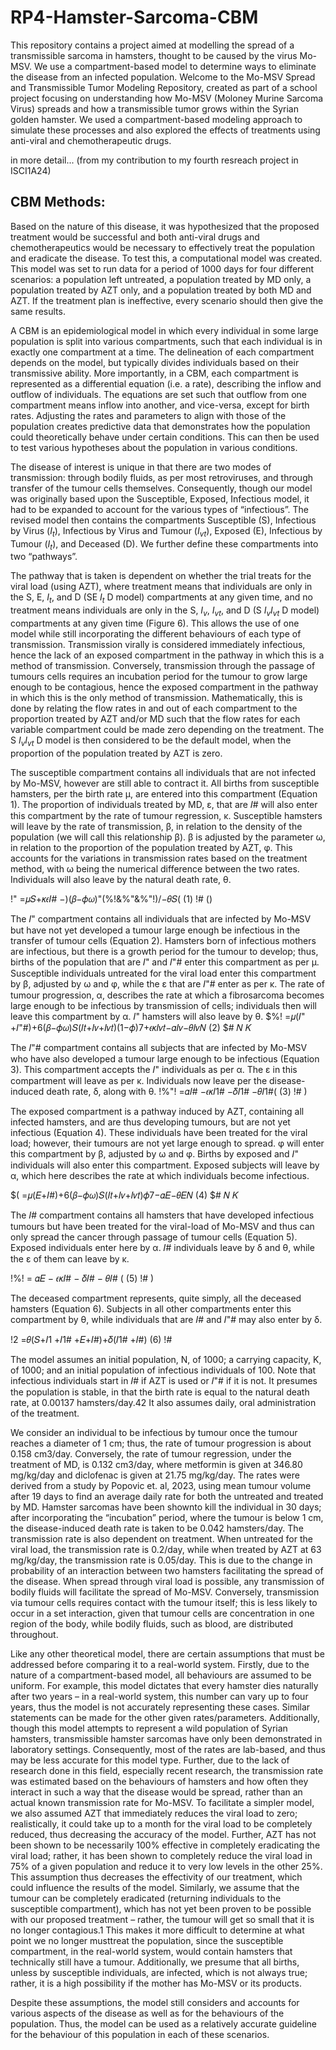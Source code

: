 # RP4-Hamster-Sarcoma-CBM
This repository contains a project aimed at modelling the spread of a transmissible sarcoma in hamsters, thought to be caused by the virus Mo-MSV. We use a compartment-based model to determine ways to eliminate the disease from an infected population. 
Welcome to the Mo-MSV Spread and Transmissible Tumor Modeling Repository, created as part of a school project focusing on understanding how Mo-MSV (Moloney Murine Sarcoma Virus) spreads and how a transmissible tumor grows within the Syrian golden hamster. We used a compartment-based modeling approach to simulate these processes and also explored the effects of treatments using anti-viral and chemotherapeutic drugs.

in more detail... (from my contribution to my fourth resreach project in ISCI1A24)
## CBM Methods:
Based on the nature of this disease, it was hypothesized that the proposed treatment would be successful and both anti-viral drugs and chemotherapeutics would be necessary to effectively treat the population and eradicate the disease. To test this, a computational model was created. This model was set to run data for a period of 1000 days for four different scenarios: a population left untreated, a population treated by MD only, a population treated by AZT only, and a population treated by both MD and AZT. If the treatment plan is ineffective, every scenario should then give the same results.

A CBM is an epidemiological model in which every individual in some large population is split into various compartments, such that each individual is in exactly one compartment at a time. The delineation of each compartment depends on the model, but typically divides individuals based on their transmissive ability. More importantly, in a CBM, each compartment is represented as a differential equation (i.e. a rate), describing the inflow and outflow of individuals. The equations are set such that outflow from one compartment means inflow into another, and vice-versa, except for birth rates. Adjusting the rates and parameters to align with those of the population creates predictive data that demonstrates how the population could theoretically behave under certain conditions. This can then be used to test various hypotheses about the population in various conditions.

The disease of interest is unique in that there are two modes of transmission: through bodily fluids, as per most retroviruses, and through transfer of the tumour cells themselves. Consequently, though our model was originally based upon the Susceptible, Exposed, Infectious model, it had to be expanded to account for the various types of “infectious”. The revised model then contains the compartments Susceptible (S), Infectious by Virus ($\displaystyle I_t$), Infectious by Virus and Tumour ($I_{vt}$), Exposed (E), Infectious by Tumour ($I_t$), and Deceased (D). We further define these compartments into two “pathways”.

The pathway that is taken is dependent on whether the trial treats for the viral load (using AZT), where treatment means that individuals are only in the S, E, $\displaystyle I_t$, and D (SE $I_t$ D model) compartments at any given time, and no treatment means individuals are only in the S, $I_v$, $I_{vt}$, and D (S $I_v I_{vt}$ D model) compartments at any given time (Figure 6). This allows the use of one model while still incorporating the different behaviours of each type of transmission. Transmission virally is considered immediately infectious, hence the lack of an exposed compartment in the pathway in which this is a method of transmission. Conversely, transmission through the passage of tumours cells requires an incubation period for the tumour to grow large enough to be contagious, hence the exposed compartment in the pathway in which this is the only method of transmission. Mathematically, this is done by relating the flow rates in and out of each compartment to the proportion treated by AZT and/or MD such that the flow rates for each variable compartment could be made zero depending on the treatment. The S $I_v I_{vt}$ D model is then considered to be the default model, when the proportion of the population treated by AZT is zero.

The susceptible compartment contains all individuals that are not infected by Mo-MSV, however are still able to contract it. All births from susceptible hamsters, per the birth rate μ, are entered into this compartment (Equation 1). The proportion of individuals treated by MD, ε, that are 𝐼# will also enter this compartment by the rate of tumour regression, κ. Susceptible hamsters will leave by the rate of transmission, β, in relation to the density of the population (we will call this relationship β). β is adjusted by the parameter ω, in relation to the proportion of the population treated by AZT, φ. This accounts for the variations in transmission rates based on the treatment method, with ω being the numerical difference between the two rates. Individuals will also leave by the natural death rate, θ.

!" =𝜇𝑆+𝜅𝜖𝐼# −)(𝛽−𝜙𝜔)"(%!&%"&%"!)/−𝜃𝑆( (1) !# ()

The 𝐼" compartment contains all individuals that are infected by Mo-MSV but have not yet developed a tumour large enough be infectious in the transfer of tumour cells (Equation 2). Hamsters born of infectious mothers are infectious, but there is a growth period for the tumour to develop; thus, births of the population that are 𝐼" and 𝐼"# enter this compartment as per μ. Susceptible individuals untreated for the viral load enter this compartment by β, adjusted by ω and φ, while the ε that are 𝐼"# enter as per κ. The rate of tumour progression, α, describes the rate at which a fibrosarcoma becomes large enough to be infectious by transmission of cells; individuals then will leave this compartment by α. 𝐼" hamsters will also leave by θ.
$%! =𝜇(𝐼" +𝐼"#)+6(𝛽−𝜙𝜔)𝑆(𝐼𝑡+𝐼𝑣+𝐼𝑣𝑡)(1−𝜙)7+𝜖𝜅𝐼𝑣𝑡−𝛼𝐼𝑣−𝜃𝐼𝑣𝑁 (2) $# 𝑁 𝐾

The 𝐼"# compartment contains all subjects that are infected by Mo-MSV who have also developed a tumour large enough to be infectious (Equation 3). This compartment accepts the 𝐼" individuals as per α. The ε in this compartment will leave as per κ. Individuals now leave per the disease-induced death rate, δ, along with θ.
!%"! =𝛼𝐼# −𝜖𝜅𝐼1# −𝛿𝐼1# −𝜃𝐼1#( (3) !# )

The exposed compartment is a pathway induced by AZT, containing all infected hamsters, and are thus developing tumours, but are not yet infectious (Equation 4). These individuals have been treated for the viral load; however, their tumours are not yet large enough to spread. φ will enter this compartment by β, adjusted by ω and φ. Births by exposed and 𝐼" individuals will also enter this compartment. Exposed subjects will leave by α, which here describes the rate at which individuals become infectious.

$( =𝜇(𝐸+𝐼#)+6(𝛽−𝜙𝜔)𝑆(𝐼𝑡+𝐼𝑣+𝐼𝑣𝑡)𝜙7−𝛼𝐸−𝜃𝐸𝑁 (4) $# 𝑁 𝐾

The 𝐼# compartment contains all hamsters that have developed infectious tumours but have been treated for the viral-load of Mo-MSV and thus can only spread the cancer through passage of tumour cells (Equation 5). Exposed individuals enter here by α. 𝐼# individuals leave by δ and θ, while the ε of them can leave by κ.

!%! = 𝛼𝐸 − 𝜖𝜅𝐼# − 𝛿𝐼# − 𝜃𝐼# ( (5) !# )

The deceased compartment represents, quite simply, all the deceased hamsters (Equation 6). Subjects in all other compartments enter this compartment by θ, while individuals that are 𝐼# and 𝐼"# may also enter by δ.

!2 =𝜃(𝑆+𝐼1 +𝐼1# +𝐸+𝐼#)+𝛿(𝐼1# +𝐼#) (6) !#

The model assumes an initial population, N, of 1000; a carrying capacity, K, of 1000; and an initial population of infectious individuals of 100. Note that infectious individuals start in 𝐼# if AZT is used or 𝐼"# if it is not. It presumes the population is stable, in that the birth rate is equal to the natural death rate, at 0.00137 hamsters/day.42 It also assumes daily, oral administration of the treatment.

We consider an individual to be infectious by tumour once the tumour reaches a diameter of 1 cm; thus, the rate of tumour progression is about 0.158 cm3/day. Conversely, the rate of tumour regression, under the treatment of MD, is 0.132 cm3/day, where metformin is given at 346.80 mg/kg/day and diclofenac is given at 21.75 mg/kg/day. The rates were derived from a study by Popovic et. al, 2023, using mean tumour volume after 19 days to find an average daily rate for both the untreated and treated by MD. Hamster sarcomas have been shownto kill the individual in 30 days; after incorporating the “incubation” period, where the tumour is below 1 cm, the disease-induced death rate is taken to be 0.042 hamsters/day. The transmission rate is also dependent on treatment. When untreated for the viral load, the transmission rate is 0.2/day, while when treated by AZT at 63 mg/kg/day, the transmission rate is 0.05/day. This is due to the change in probability of an interaction between two hamsters facilitating the spread of the disease. When spread through viral load is possible, any transmission of bodily fluids will facilitate the spread of Mo-MSV. Conversely, transmission via tumour cells requires contact with the tumour itself; this is less likely to occur in a set interaction, given that tumour cells are concentration in one region of the body, while bodily fluids, such as blood, are distributed throughout.

Like any other theoretical model, there are certain assumptions that must be addressed before comparing it to a real-world system. Firstly, due to the nature of a compartment-based model, all behaviours are assumed to be uniform. For example, this model dictates that every hamster dies naturally after two years – in a real-world system, this number can vary up to four years, thus the model is not accurately representing these cases. Similar statements can be made for the other given rates/parameters. Additionally, though this model attempts to represent a wild population of Syrian hamsters, transmissible hamster sarcomas have only been demonstrated in laboratory settings. Consequently, most of the rates are lab-based, and thus may be less accurate for this model type. Further, due to the lack of research done in this field, especially recent research, the transmission rate was estimated based on the behaviours of hamsters and how often they interact in such a way that the disease would be spread, rather than an actual known transmission rate for Mo-MSV. To facilitate a simpler model, we also assumed AZT that immediately reduces the viral load to zero; realistically, it could take up to a month for the viral load to be completely reduced, thus decreasing the accuracy of the model. Further, AZT has not been shown to be necessarily 100% effective in completely eradicating the viral load; rather, it has been shown to completely reduce the viral load in 75% of a given population and reduce it to very low levels in the other 25%. This assumption thus decreases the effectivity of our treatment, which could influence the results of the model. Similarly, we assume that the tumour can be completely eradicated (returning individuals to the susceptible compartment), which has not yet been proven to be possible with our proposed treatment – rather, the tumour will get so small that it is no longer contagious.1 This makes it more difficult to determine at what point we no longer musttreat the population, since the susceptible compartment, in the real-world system, would contain hamsters that technically still have a tumour. Additionally, we presume that all births, unless by susceptible individuals, are infected, which is not always true; rather, it is a high possibility if the mother has Mo-MSV or its products.

Despite these assumptions, the model still considers and accounts for various aspects of the disease as well as for the behaviours of the population. Thus, the model can be used as a relatively accurate guideline for the behaviour of this population in each of these scenarios.
